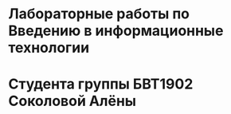 # Лабораторные работы по Введению в информационные технологии 
# Студента группы БВТ1902 Соколовой Алёны
